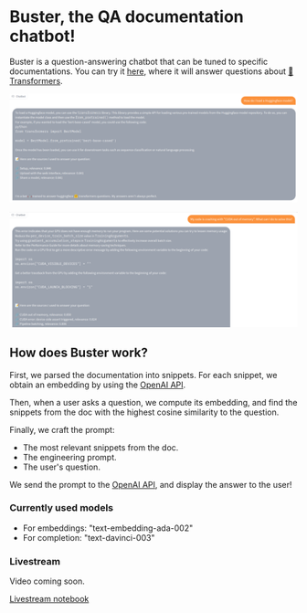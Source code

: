 # Buster, the QA documentation chatbot!

Buster is a question-answering chatbot that can be tuned to specific documentations. You can try it [here](https://huggingface.co/spaces/jerpint/buster), where it will answer questions about [🤗 Transformers](https://huggingface.co/docs/transformers/index).


![Question: How do I load a Huggingface model?](buster/imgs/qa_web_load.png)

![Question: My code is crashing with "CUDA out of memory". What can I do to solve this?](buster/imgs/qa_web_oom.png)

## How does Buster work?

First, we parsed the documentation into snippets. For each snippet, we obtain an embedding by using the [OpenAI API](https://beta.openai.com/docs/guides/embeddings/what-are-embeddings).

Then, when a user asks a question, we compute its embedding, and find the snippets from the doc with the highest cosine similarity to the question.

Finally, we craft the prompt:
- The most relevant snippets from the doc.
- The engineering prompt.
- The user's question.

We send the prompt to the [OpenAI API](https://beta.openai.com/docs/api-reference/completions), and display the answer to the user!

### Currently used models

- For embeddings: "text-embedding-ada-002"
- For completion: "text-davinci-003"

### Livestream

Video coming soon.

[Livestream notebook](https://colab.research.google.com/drive/1CosxSNod48KrkyBn5_vkeleb7u0CrBa6)
